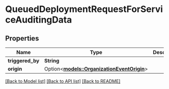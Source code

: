 # QueuedDeploymentRequestForServiceAuditingData

## Properties

Name | Type | Description | Notes
------------ | ------------- | ------------- | -------------
**triggered_by** | **String** |  | 
**origin** | Option<[**models::OrganizationEventOrigin**](OrganizationEventOrigin.md)> |  | [optional]

[[Back to Model list]](../README.md#documentation-for-models) [[Back to API list]](../README.md#documentation-for-api-endpoints) [[Back to README]](../README.md)


